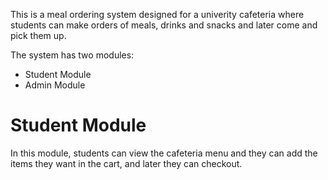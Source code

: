 <p>This is a meal ordering system designed for a univerity cafeteria where students can make orders of meals, drinks and snacks and later come and pick them up.</p>
<p>The system has two modules:</p>
<ul>
<li>Student Module</li>
<li>Admin Module</li>
</ul>
<h1>Student Module</h1>
<p>In this module, students can view the cafeteria menu and they can add the items they want in the cart, and later they can checkout.</p>
